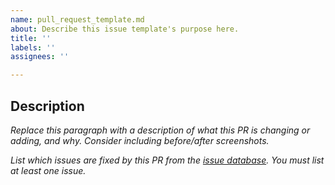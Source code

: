 ```yaml
---
name: pull_request_template.md
about: Describe this issue template's purpose here.
title: ''
labels: ''
assignees: ''

---
```


## Description

 *Replace this paragraph with a description of what this PR is changing or adding, and why. Consider including before/after screenshots.*

 *List which issues are fixed by this PR from the [issue database](https://github.com/CRED-CLUB/neopop-flutter/issues). You must list at least one issue.*
